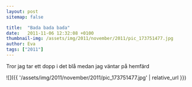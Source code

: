```yaml
---
layout: post
sitemap: false

title:  "Bada bada bada"
date:   2011-11-06 12:32:08 +0100
thumbnail-img: /assets/img/2011/november/2011/pic_173751477.jpg
author: Eva
tags: ["2011"]
---
```


Tror jag tar ett dopp i det blå medan jag väntar på hemfärd

![]({{ '/assets/img/2011/november/2011/pic_173751477.jpg'  | relative_url }})

